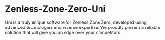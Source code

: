 # Zenless-Zone-Zero-Uni
Uni is a truly unique software for Zenless Zone Zero, developed using advanced technologies and reverse expertise. We proudly present a reliable solution that will give you an edge over your competitors.
